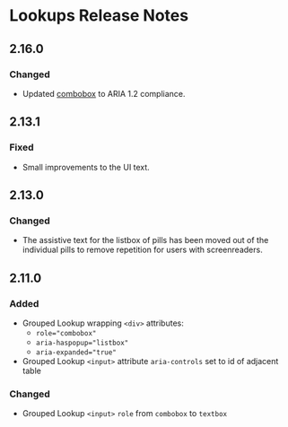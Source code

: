 <!-- Release notes authoring guidelines: http://keepachangelog.com/ -->

# Lookups Release Notes

<!-- ## [Unreleased] -->

<!-- ## [VERSION] -->

## 2.16.0

### Changed

- Updated [combobox](/components/combobox) to ARIA 1.2 compliance.

## 2.13.1

### Fixed

- Small improvements to the UI text.

## 2.13.0

### Changed

- The assistive text for the listbox of pills has been moved out of the individual pills to remove repetition for users with screenreaders.

## 2.11.0

### Added
- Grouped Lookup wrapping `<div>` attributes:
  -  `role="combobox"`
  -  `aria-haspopup="listbox"`
  -  `aria-expanded="true"`
- Grouped Lookup `<input>` attribute `aria-controls` set to id of adjacent table

### Changed

- Grouped Lookup `<input>` `role` from `combobox` to `textbox`
